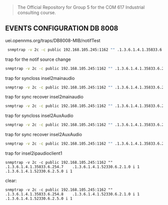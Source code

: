 > The Official Repository for Group 5 for the COM 617 Industrial consulting course.
>



## EVENTS CONFIGURATION DB 8008

<uei>uei.opennms.org/traps/DB8008-MIB/notifTest</uei>	
```sh
 snmptrap -v 2c -c public 192.168.105.245:1162 "" .1.3.6.1.4.1.35833.6.254.1    .1.3.6.1.4.1.52330.6.2.1.0 i 0  .1.3.6.1.4.1.52330.6.2.5.0 i 1

```

trap for the notif source change 
```sh
snmptrap -v 2c -c public 192.168.105.245:1162 "" .1.3.6.1.4.1.35833.6.254.2    .1.3.6.1.4.1.52330.6.2.1.0 i 1  .1.3.6.1.4.1.52330.6.2.5.0 i 1
```

trap for syncloss insel2mainaudio
```sh
snmptrap -v 2c -c public 192.168.105.245:1162 "" .1.3.6.1.4.1.35833.6.254.3    .1.3.6.1.4.1.52330.6.2.1.0 i 1  .1.3.6.1.4.1.52330.6.2.5.0 i 1
```

trap for sync recover insel2mainaudio
```sh
snmptrap -v 2c -c public 192.168.105.245:1162 "" .1.3.6.1.4.1.35833.6.254.4    .1.3.6.1.4.1.52330.6.2.1.0 i 1  .1.3.6.1.4.1.52330.6.2.5.0 i 1
```

trap for syncloss insel2AuxAudio
```sh
snmptrap -v 2c -c public 192.168.105.245:1162 "" .1.3.6.1.4.1.35833.6.254.5    .1.3.6.1.4.1.52330.6.2.1.0 i 1  .1.3.6.1.4.1.52330.6.2.5.0 i 1
```

trap for sync recover insel2AuxAudio
```sh
snmptrap -v 2c -c public 192.168.105.245:1162 "" .1.3.6.1.4.1.35833.6.254.6    .1.3.6.1.4.1.52330.6.2.1.0 i 1  .1.3.6.1.4.1.52330.6.2.5.0 i 1
```

trap for  insel2ipaudioclient1
```
snmptrap -v 2c -c public 192.168.105.245:1162 "" .1.3.6.1.4.1.35833.6.254.7    .1.3.6.1.4.1.52330.6.2.1.0 i 1  .1.3.6.1.4.1.52330.6.2.5.0 i 1
```

clear:
```
snmptrap -v 2c -c public 192.168.105.245:1162 "" .1.3.6.1.4.1.35833.6.254.8    .1.3.6.1.4.1.52330.6.2.1.0 i 1  .1.3.6.1.4.1.52330.6.2.5.0 i 1

```






